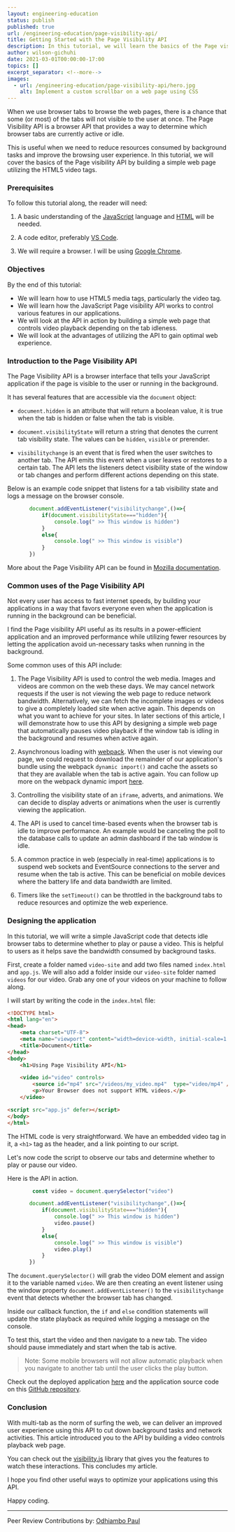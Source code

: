 ```yaml
---
layout: engineering-education
status: publish
published: true
url: /engineering-education/page-visibility-api/
title: Getting Started with the Page Visibility API
description: In this tutorial, we will learn the basics of the Page visibility API by building a simple video playback controls webpage utilizing the HTML5 video tags.
author: wilson-gichuhi
date: 2021-03-01T00:00:00-17:00
topics: []
excerpt_separator: <!--more-->
images:
  - url: /engineering-education/page-visibility-api/hero.jpg
    alt: Implement a custom scrollbar on a web page using CSS
---
```

When we use browser tabs to browse the web pages, there is a chance that some (or most) of the tabs will not visible to the user at once. The Page Visibility API is a browser API that provides a way to determine which browser tabs are currently active or idle.
<!--more-->
This is useful when we need to reduce resources consumed by background tasks and improve the browsing user experience. In this tutorial, we will cover the basics of the Page visibility API by building a simple web page utilizing the HTML5 video tags.

### Prerequisites
To follow this tutorial along, the reader will need:
1. A basic understanding of the [JavaScript](https://www.w3schools.com/js/js_intro.asp) language and [HTML](https://www.w3schools.com/html/html_intro.asp) will be needed.
   
2. A code editor, preferably [VS Code](https://code.visualstudio.com/Download).
   
3. We will require a browser. I will be using [Google Chrome](https://www.google.com/chrome/).
   
### Objectives
By the end of this tutorial:
- We will learn how to use HTML5 media tags, particularly the video tag.
- We will learn how the JavaScript Page visibility API works to control various features in our applications.
- We will look at the API in action by building a simple web page that controls video playback depending on the tab idleness. 
- We will look at the advantages of utilizing the API to gain optimal web experience. 

### Introduction to the Page Visibility API
The Page Visibility API is a browser interface that tells your JavaScript application if the page is visible to the user or running in the background.

It has several features that are accessible via the `document` object:
- `document.hidden` is an attribute that will return a boolean value, it is true when the tab is hidden or false when the tab is visible.
  
- `document.visibilityState` will return a string that denotes the current tab visibility state. The values can be `hidden`, `visible` or prerender.
  
- `visibilitychange` is an event that is fired when the user switches to another tab. The API emits this event when a user leaves or restores to a certain tab. The API lets the listeners detect visibility state of the window or tab changes and perform different actions depending on this state.

Below is an example code snippet that listens for a tab visibility state and logs a message on the browser console.
```javascript 
       document.addEventListener("visibilitychange",()=>{
           if(document.visibilityState==="hidden"){
               console.log(" >> This window is hidden")
           }
           else{
               console.log(" >> This window is visible")
           }
       })
```

More about the Page Visibility API can be found in [Mozilla documentation](https://developer.mozilla.org/en-US/docs/Web/API/Page_Visibility_API).

### Common uses of the Page Visibility API
Not every user has access to fast internet speeds, by building your applications in a way that favors everyone even when the application is running in the background can be beneficial. 

I find the Page visibility API useful as its results in a power-efficient application and an improved performance while utilizing fewer resources by letting the application avoid un-necessary tasks when running in the background.

Some common uses of this API include:
1. The Page Visibility API is used to control the web media. Images and videos are common on the web these days. We may cancel network requests if the user is not viewing the web page to reduce network bandwidth. Alternatively, we can fetch the incomplete images or videos to give a completely loaded site when active again. This depends on what you want to achieve for your sites. In later sections of this article, I will demonstrate how to use this API by designing a simple web page that automatically pauses video playback if the window tab is idling in the background and resumes when active again.
   
2. Asynchronous loading with [webpack](https://webpack.js.org/). When the user is not viewing our page, we could request to download the remainder of our application's bundle using the webpack `dynamic import()` and cache the assets so that they are available when the tab is active again. You can follow up more on the webpack dynamic import [here](https://webpack.js.org/guides/code-splitting/).
   
3. Controlling the visibility state of an `iframe`, adverts, and animations. We can decide to display adverts or animations when the user is currently viewing the application.

4. The API is used to cancel time-based events when the browser tab is idle to improve performance. An example would be canceling the poll to the database calls to update an admin dashboard if the tab window is idle.
   
5. A common practice in web (especially in real-time) applications is to suspend web sockets and EventSource connections to the server and resume when the tab is active. This can be beneficial on mobile devices where the battery life and data bandwidth are limited.
   
6. Timers like the `setTimeout()` can be throttled in the background tabs to reduce resources and optimize the web experience.

### Designing the application
In this tutorial, we will write a simple JavaScript code that detects idle browser tabs to determine whether to play or pause a video. This is helpful to users as it helps save the bandwidth consumed by background tasks. 

First, create a folder named `video-site` and add two files named `index.html` and `app.js`. We will also add a folder inside our `video-site` folder named `videos` for our video. Grab any one of your videos on your machine to follow along.

I will start by writing the code in the `index.html` file:
```HTML
<!DOCTYPE html>
<html lang="en">
<head>
    <meta charset="UTF-8">
    <meta name="viewport" content="width=device-width, initial-scale=1.0">
    <title>Document</title>
</head>
<body>
    <h1>Using Page Visibility API</h1>

    <video id="video" controls>
        <source id="mp4" src="/videos/my_video.mp4"  type="video/mp4" />
        <p>Your Browser does not support HTML videos.</p>
    </video>

<script src="app.js" defer></script>
</body>
</html>

```

The HTML code is very straightforward. We have an embedded video tag in it, a `<h1>` tag as the header, and a link pointing to our script.

Let's now code the script to observe our tabs and determine whether to play or pause our video. 

Here is the API in action.

```JavaScript
        const video = document.querySelector("video")

       document.addEventListener("visibilitychange",()=>{
           if(document.visibilityState==="hidden"){
               console.log(" >> This window is hidden")
               video.pause()
           }
           else{
               console.log(" >> This window is visible")
               video.play()
           }
       })
``` 

The `document.querySelector()` will grab the video DOM element and assign it to the variable named `video`. We are then creating an event listener using the window property `document.addEventListener()` to the `visibilitychange` event that detects whether the browser tab has changed. 

Inside our callback function, the `if` and `else` condition statements will update the state playback as required while logging a message on the console.

To test this, start the video and then navigate to a new tab. The video should pause immediately and start when the tab is active.
> Note: Some mobile browsers will not allow automatic playback when you navigate to another tab until the user clicks the play button.

Check out the deployed application [here](https://video-playback-detector.netlify.app/) and the application source code on this [GitHub repository](https://github.com/ReactifyStudio/Detecting-Idle-Browser-Tabs).

### Conclusion
With multi-tab as the norm of surfing the web, we can deliver an improved user experience using this API to cut down background tasks and network activities. This article introduced you to the API by building a video controls playback web page. 

You can check out the [visibility.js](https://github.com/evilmartians/visibility.js) library that gives you the features to watch these interactions. This concludes my article. 

I hope you find other useful ways to optimize your applications using this API. 

Happy coding.

---
Peer Review Contributions by: [Odhiambo Paul](/engineering-education/authors/odhiambo-paul/)
